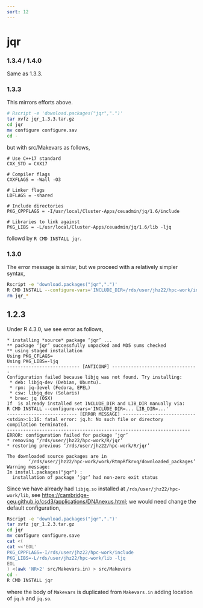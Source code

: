 ```yaml
---
sort: 12
---
```


# jqr

### 1.3.4 / 1.4.0

Same as 1.3.3.

### 1.3.3

This mirrors efforts above.

```bash
# Rscript -e 'download.packages("jqr",".")'
tar xvfz jqr_1.3.3.tar.gz
cd jqr
mv configure configure.sav
cd -
```

but with src/Makevars as follows,

```
# Use C++17 standard
CXX_STD = CXX17

# Compiler flags
CXXFLAGS = -Wall -O3

# Linker flags
LDFLAGS = -shared

# Include directories
PKG_CPPFLAGS = -I/usr/local/Cluster-Apps/ceuadmin/jq/1.6/include

# Libraries to link against
PKG_LIBS = -L/usr/local/Cluster-Apps/ceuadmin/jq/1.6/lib -ljq
```

followd by `R CMD INSTALL jqr`.

### 1.3.0

The error message is simiar, but we proceed with a relatively simpler syntax,

```bash
Rscript -e 'download.packages("jqr",".")'
R CMD INSTALL --configure-vars='INCLUDE_DIR=/rds/user/jhz22/hpc-work/include LIB_DIR=/rds/user/jhz22/hpc-work/lib' jqr_1.3.0.tar.gz
rm jqr_*
```

## 1.2.3

Under R 4.3.0, we see error as follows,

```
* installing *source* package ‘jqr’ ...
** package ‘jqr’ successfully unpacked and MD5 sums checked
** using staged installation
Using PKG_CFLAGS=
Using PKG_LIBS=-ljq
--------------------------- [ANTICONF] --------------------------------
Configuration failed because libjq was not found. Try installing:
 * deb: libjq-dev (Debian, Ubuntu).
 * rpm: jq-devel (Fedora, EPEL)
 * csw: libjq_dev (Solaris)
 * brew: jq (OSX)
If  is already installed set INCLUDE_DIR and LIB_DIR manually via:
R CMD INSTALL --configure-vars='INCLUDE_DIR=... LIB_DIR=...'
-------------------------- [ERROR MESSAGE] ---------------------------
<stdin>:1:16: fatal error: jq.h: No such file or directory
compilation terminated.
--------------------------------------------------------------------
ERROR: configuration failed for package ‘jqr’
* removing ‘/rds/user/jhz22/hpc-work/R/jqr’
* restoring previous ‘/rds/user/jhz22/hpc-work/R/jqr’

The downloaded source packages are in
        ‘/rds/user/jhz22/hpc-work/work/RtmpRfkrxq/downloaded_packages’
Warning message:
In install.packages("jqr") :
  installation of package ‘jqr’ had non-zero exit status

```

Since we have already had `libjq.so` installed at `/rds/user/jhz22/hpc-work/lib`, see <https://cambridge-ceu.github.io/csd3/applications/DNAnexus.html>; we would need change the default configuration,

```bash
Rscript -e 'download.packages("jqr",".")'
tar xvfz jqr_1.2.3.tar.gz
cd jqr
mv configure configure.save
cat <(
cat <<'EOL'
PKG_CPPFLAGS=-I/rds/user/jhz22/hpc-work/include
PKG_LIBS=-L/rds/user/jhz22/hpc-work/lib -ljq
EOL
) <(awk 'NR>2' src/Makevars.in) > src/Makevars
cd -
R CMD INSTALL jqr
```

where the body of `Makevars` is duplicated from `Makevars.in` adding location of `jq.h` and `jq.so`.
